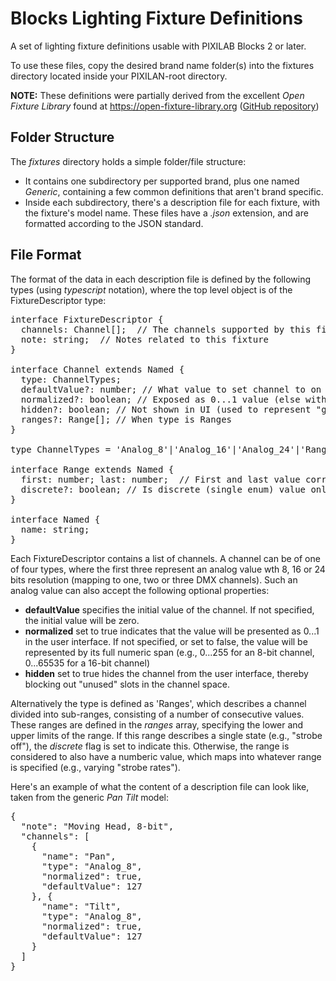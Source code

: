Blocks Lighting Fixture Definitions
===================================

A set of lighting fixture definitions usable with PIXILAB Blocks 2 or later.

To use these files, copy the desired brand name folder(s) into the fixtures directory located inside your PIXILAN-root directory.

**NOTE:** These definitions were partially derived from the excellent _Open Fixture Library_ found at https://open-fixture-library.org ([GitHub repository](https://github.com/OpenLightingProject/open-fixture-library))

## Folder Structure

The _fixtures_ directory holds a simple folder/file structure:

  * It contains one subdirectory per supported brand, plus one named _Generic_, containing a few common definitions that aren't brand specific.
  * Inside each subdirectory, there's a description file for each fixture, with the fixture's model name. These files have a _.json_ extension, and are formatted according to the JSON standard.

## File Format

The format of the data in each description file is defined by the following types (using _typescript_ notation), where the top level object is of the FixtureDescriptor type:

<pre>
interface FixtureDescriptor {
  channels: Channel[];  // The channels supported by this fixture
  note: string;  // Notes related to this fixture
}

interface Channel extends Named {
  type: ChannelTypes;
  defaultValue?: number; // What value to set channel to on system start-up (not normalized)
  normalized?: boolean; // Exposed as 0...1 value (else with its full range depending on resolution)
  hidden?: boolean; // Not shown in UI (used to represent "gaps" in the channel sequence)
  ranges?: Range[]; // When type is Ranges
}

type ChannelTypes = 'Analog_8'|'Analog_16'|'Analog_24'|'Ranges';

interface Range extends Named {
  first: number; last: number;  // First and last value corresponding to this mode
  discrete?: boolean; // Is discrete (single enum) value only, with no "range" within
}

interface Named {
  name: string;
}
</pre>

Each FixtureDescriptor contains a list of channels. A channel can be of one of four types, where the first three represent an analog value wth 8, 16 or 24 bits resolution (mapping to one, two or three DMX channels). Such an analog value can also accept the following optional properties:

  * **defaultValue** specifies the initial value of the channel. If not specified, the initial value will be zero.
  * **normalized** set to true indicates that the value will be presented as 0...1 in the user interface. If not specified, or set to false, the value will be represented by its full numeric span (e.g., 0...255 for an 8-bit channel, 0...65535 for a 16-bit channel)
  * **hidden** set to true hides the channel from the user interface, thereby blocking out "unused" slots in the channel space.

Alternatively the type is defined as 'Ranges', which describes a channel divided into sub-ranges,  consisting of a number of consecutive values. These ranges are defined in the _ranges_ array, specifying the lower and upper limits of the range. If this range describes a single state (e.g., "strobe off"), the _discrete_ flag is set to indicate this. Otherwise, the range is considered to also have a numberic value, which maps into whatever range is specified (e.g., varying "strobe rates").

Here's an example of what the content of a description file can look like, taken from the generic _Pan Tilt_ model:

<pre>
{
  "note": "Moving Head, 8-bit",
  "channels": [
    {
      "name": "Pan",
      "type": "Analog_8",
      "normalized": true,
      "defaultValue": 127
    }, {
      "name": "Tilt",
      "type": "Analog_8",
      "normalized": true,
      "defaultValue": 127
    }
  ]
}</pre>
